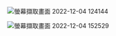 ![螢幕擷取畫面 2022-12-04 124144](https://user-images.githubusercontent.com/89327102/205479450-1684fa05-3302-488a-b935-958c29b7f997.jpg)



![螢幕擷取畫面 2022-12-04 152529](https://user-images.githubusercontent.com/89327102/205479457-049bd3c3-4d20-41a9-8f29-5163297fae6b.jpg)





